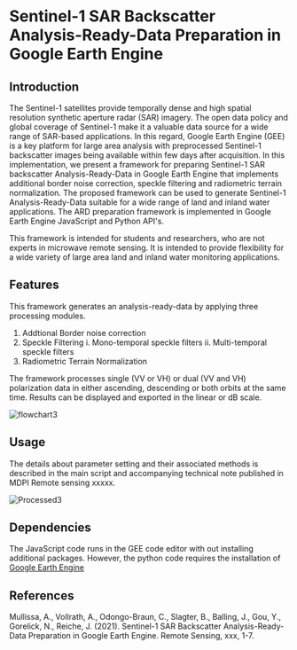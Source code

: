 # Sentinel-1 SAR Backscatter Analysis-Ready-Data Preparation in Google Earth Engine

## Introduction
The Sentinel-1 satellites provide temporally dense and high spatial resolution synthetic aperture radar (SAR) imagery. The open data policy and global coverage of Sentinel-1 make it a valuable data source for a wide range of SAR-based applications. In this regard, Google Earth Engine (GEE) is a key platform for large area analysis with preprocessed Sentinel-1 backscatter images being available within few days after acquisition.  In this implementation, we present a framework for preparing Sentinel-1 SAR backscatter Analysis-Ready-Data in Google Earth Engine that implements additional border noise correction, speckle filtering and radiometric terrain normalization. The proposed framework can be used to generate Sentinel-1 Analysis-Ready-Data suitable for a wide range of land and inland water applications. The ARD preparation framework is implemented in Google Earth Engine JavaScript and Python API's.

This framework is intended for students and researchers, who are not experts in microwave remote sensing. It is intended to provide flexibility for a wide variety of large area land and inland water monitoring applications.


## Features
This framework generates an analysis-ready-data by applying three processing modules.
1. Addtional Border noise correction
2. Speckle Filtering 
    i. Mono-temporal speckle filters
    ii. Multi-temporal speckle filters
3. Radiometric Terrain Normalization

The framework processes single (VV or VH) or dual (VV and VH) polarization data in either ascending, descending or both orbits at the same time. Results can be displayed and exported in the linear or dB scale. 


![flowchart3](https://user-images.githubusercontent.com/48068921/117692979-d840e900-b1bd-11eb-8dd4-a1d552071362.png)

## Usage
The details about parameter setting and their associated methods is described in the main script and accompanying technical note published in MDPI Remote sensing xxxxx.


![Processed3](https://user-images.githubusercontent.com/48068921/117693041-e42cab00-b1bd-11eb-836c-71a3da73d63d.png)

## Dependencies
The JavaScript code runs in the GEE code editor with out installing additional packages. However, the python code requires the installation of<br/>
 [Google Earth Engine](https://github.com/google/earthengine-api)

## References

Mullissa, A., Vollrath, A., Odongo-Braun, C., Slagter, B., Balling, J., Gou, Y., Gorelick, N., Reiche, J. (2021). Sentinel-1 SAR Backscatter Analysis-Ready-Data Preparation in Google Earth Engine. Remote Sensing, xxx, 1-7.
